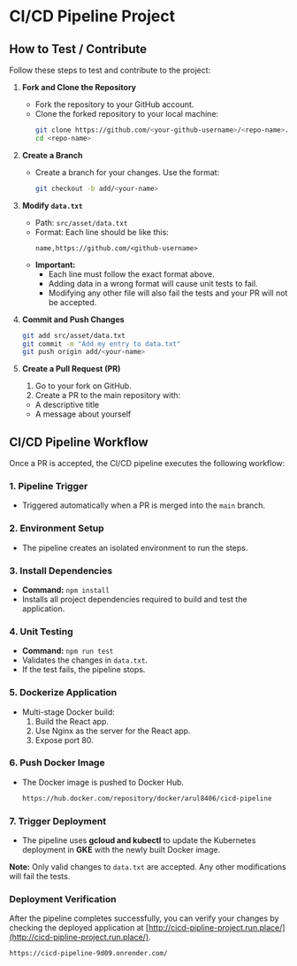 
# CI/CD Pipeline Project 

## How to Test / Contribute

Follow these steps to test and contribute to the project:

1. **Fork and Clone the Repository**  
   - Fork the repository to your GitHub account.  
   - Clone the forked repository to your local machine:
     ```bash
     git clone https://github.com/<your-github-username>/<repo-name>.git
     cd <repo-name>
     ```

2. **Create a Branch**  
   - Create a branch for your changes. Use the format:
     ```bash
     git checkout -b add/<your-name>
     ```

3. **Modify `data.txt`**  
   - Path: `src/asset/data.txt`  
   - Format: Each line should be like this:
     ```
     name,https://github.com/<github-username>
     ```
   - **Important:**  
     - Each line must follow the exact format above.  
     - Adding data in a wrong format will cause unit tests to fail.  
     - Modifying any other file will also fail the tests and your PR will not be accepted.

4. **Commit and Push Changes**  
   ```bash
   git add src/asset/data.txt
   git commit -m "Add my entry to data.txt"
   git push origin add/<your-name>
    ```
5. **Create a Pull Request (PR)**
   1. Go to your fork on GitHub.
   2. Create a PR to the main repository with:  
   - A descriptive title  
   - A message about yourself


## CI/CD Pipeline Workflow

Once a PR is accepted, the CI/CD pipeline executes the following workflow:

### 1. Pipeline Trigger
- Triggered automatically when a PR is merged into the `main` branch.

### 2. Environment Setup
- The pipeline creates an isolated environment to run the steps.

### 3. Install Dependencies
- **Command:** `npm install`  
- Installs all project dependencies required to build and test the application.

### 4. Unit Testing
- **Command:** `npm run test`  
- Validates the changes in `data.txt`.  
- If the test fails, the pipeline stops.

### 5. Dockerize Application
- Multi-stage Docker build:  
  1. Build the React app.  
  2. Use Nginx as the server for the React app.  
  3. Expose port 80.


### 6. Push Docker Image
- The Docker image is pushed to Docker Hub.
  ```bash
  https://hub.docker.com/repository/docker/arul8406/cicd-pipeline
  ```

### 7. Trigger Deployment
- The pipeline uses **gcloud and kubectl** to update the Kubernetes deployment in **GKE** with the newly built Docker image.

**Note:** Only valid changes to `data.txt` are accepted. Any other modifications will fail the tests.


### Deployment Verification

After the pipeline completes successfully, you can verify your changes by checking the deployed application at [http://cicd-pipline-project.run.place/](http://cicd-pipline-project.run.place/).

```
https://cicd-pipeline-9d09.onrender.com/
```

